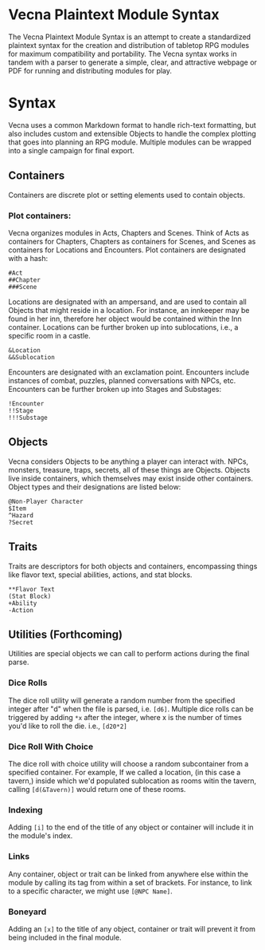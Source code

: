 # Vecna Plaintext Module Syntax
The Vecna Plaintext Module Syntax is an attempt to create a standardized plaintext syntax for the creation and distribution of tabletop RPG modules for maximum compatibility and portability. The Vecna syntax works in tandem with a parser to generate a simple, clear, and attractive webpage or PDF for running and distributing modules for play.

# Syntax

Vecna uses a common Markdown format to handle rich-text formatting, but also includes custom and extensible Objects to handle the complex plotting that goes into planning an RPG module. Multiple modules can be wrapped into a single campaign for final export.

## Containers

Containers are discrete plot or setting elements used to contain objects.

### Plot containers:

Vecna organizes modules in Acts, Chapters and Scenes. Think of Acts as containers for Chapters, Chapters as containers for Scenes, and Scenes as containers for Locations and Encounters. Plot containers are designated with a hash:

```
#Act
##Chapter
###Scene
```

Locations are designated with an ampersand, and are used to contain all Objects that might reside in a location. For instance, an innkeeper may be found in her inn, therefore her object would be contained within the Inn container. Locations can be further broken up into sublocations, i.e., a specific room in a castle.

```
&Location
&&Sublocation
```

Encounters are designated with an exclamation point. Encounters include instances of combat, puzzles, planned conversations with NPCs, etc. Encounters can be further broken up into Stages and Substages:

```
!Encounter
!!Stage
!!!Substage
```

## Objects

Vecna considers Objects to be anything a player can interact with. NPCs, monsters, treasure, traps, secrets, all of these things are Objects. Objects live inside containers, which themselves may exist inside other containers. Object types and their designations are listed below:

```
@Non-Player Character
$Item
^Hazard
?Secret
```

## Traits

Traits are descriptors for both objects and containers, encompassing things like flavor text, special abilities, actions, and stat blocks.

```
**Flavor Text
(Stat Block)
+Ability
-Action
```

## Utilities (Forthcoming)

Utilities are special objects we can call to perform actions during the final parse.

### Dice Rolls

The dice roll utility will generate a random number from the specified integer after "d" when the file is parsed, i.e. `[d6]`. Multiple dice rolls can be triggered by adding `*x` after the integer, where x is the number of times you'd like to roll the die. i.e., `[d20*2]`

### Dice Roll With Choice

The dice roll with choice utility will choose a random subcontainer from a specified container. For example, If we called a location, (in this case a tavern,) inside which we'd populated sublocation as rooms witin the tavern, calling `[d(&Tavern)]` would return one of these rooms.

### Indexing

Adding `[i]` to the end of the title of any object or container will include it in the module's index.

### Links

Any container, object or trait can be linked from anywhere else within the module by calling its tag from within a set of brackets. For instance, to link to a specific character, we might use `[@NPC Name]`.

### Boneyard

Adding an `[x]` to the title of any object, container or trait will prevent it from being included in the final module.

